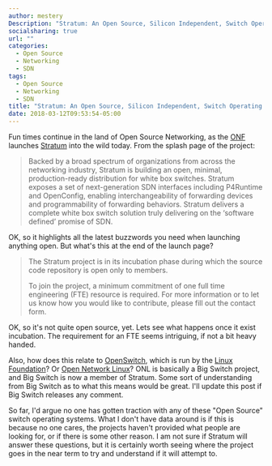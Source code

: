 ```yaml
---
author: mestery
Description: "Stratum: An Open Source, Silicon Independent, Switch Operating System"
socialsharing: true
url: ""
categories:
  - Open Source
  - Networking
  - SDN
tags:
  - Open Source
  - Networking
  - SDN
title: "Stratum: An Open Source, Silicon Independent, Switch Operating System"
date: 2018-03-12T09:53:54-05:00
---
```


Fun times continue in the land of Open Source Networking, as the [ONF][1]
launches [Stratum][2] into the wild today. From the splash page of the
project:

> Backed by a broad spectrum of organizations from across the networking
> industry, Stratum is building an open, minimal, production-ready
> distribution for white box switches.  Stratum exposes a set of
> next-generation SDN interfaces including P4Runtime and OpenConfig,
> enabling interchangeability of forwarding devices and programmability
> of forwarding behaviors. Stratum delivers a complete white box switch
> solution truly delivering on the ‘software defined’ promise of SDN.

OK, so it highlights all the latest buzzwords you need when launching
anything open. But what's this at the end of the launch page?

> The Stratum project is in its incubation phase during which the source
> code repository is open only to members.
> 
> To join the project, a minimum commitment of one full time engineering
> (FTE) resource is required. For more information or to let us know how
> you would like to contribute, please fill out the contact form.

OK, so it's not quite open source, yet. Lets see what happens once it
exist incubation. The requirement for an FTE seems intriguing, if not a
bit heavy handed.

Also, how does this relate to [OpenSwitch][3], which is run by the
[Linux Foundation][4]? Or [Open Network Linux][5]? ONL is basically a
Big Switch project, and Big Switch is now a member of Stratum. Some
sort of understanding from Big Switch as to what this means would be
great. I'll update this post if Big Switch releases any comment.

So far, I'd argue no one has gotten traction with any of these "Open
Source" switch operating systems. What I don't have data around is if
this is because no one cares, the projects haven't provided what
people are looking for, or if there is some other reason. I am not sure
if Stratum will answer these questions, but it is certainly worth seeing
where the project goes in the near term to try and understand if it
will attempt to.


[1]: https://www.opennetworking.org
[2]: https://stratumproject.org
[3]: https://www.openswitch.net
[4]: https://www.linuxfoundation.org
[5]: https://opennetlinux.org
